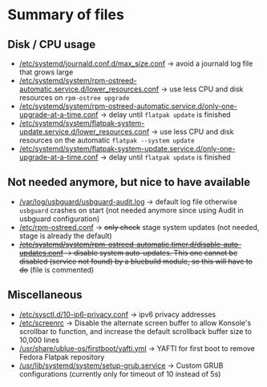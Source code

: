 # Summary of files
## Disk / CPU usage

- [/etc/systemd/journald.conf.d/max_size.conf](root/etc/systemd/journald.conf.d/max_size.conf) -> avoid a journald log file that grows large
- [/etc/systemd/system/rpm-ostreed-automatic.service.d/lower_resources.conf](root/etc/systemd/system/rpm-ostreed-automatic.service.d/lower_resources.conf) -> use less CPU and disk resources on `rpm-ostree upgrade`
- [/etc/systemd/system/rpm-ostreed-automatic.service.d/only-one-upgrade-at-a-time.conf](root/etc/systemd/system/rpm-ostreed-automatic.service.d/only-one-upgrade-at-a-time.conf) -> delay until `flatpak update` is finished
- [/etc/systemd/system/flatpak-system-update.service.d/lower_resources.conf](root/etc/systemd/system/flatpak-system-update.service.d/lower_resources.conf) -> use less CPU and disk resources on the automatic `flatpak --system update`
- [/etc/systemd/system/flatpak-system-update.service.d/only-one-upgrade-at-a-time.conf](root/etc/systemd/system/flatpak-system-update.service.d/only-one-upgrade-at-a-time.conf) -> delay until `flatpak update` is finished

## Not needed anymore, but nice to have available
- [/var/log/usbguard/usbguard-audit.log](root/var/log/usbguard/usbguard-audit.log) -> default log file otherwise `usbguard` crashes on start (not needed anymore since using Audit in usbguard configuration)
- [/etc/rpm-ostreed.conf](root/etc/rpm-ostreed.conf) -> ~~only check~~ stage system updates (not needed, stage is already the default)
- ~~[/etc/systemd/system/rpm-ostreed-automatic.timer.d/disable-auto-updates.conf](root/etc/systemd/system/rpm-ostreed-automatic.timer.d/disable-auto-updates.conf) -> disable system auto-updates. This one cannot be disabled (service not found) by a bluebuild module, so this will have to do~~ (file is commented)

## Miscellaneous
- [/etc/sysctl.d/10-ip6-privacy.conf](root/etc/sysctl.d/10-ip6-privacy.conf) -> ipv6 privacy addresses
- [/etc/screenrc](root/etc/screenrc) -> Disable the alternate screen buffer to allow Konsole's scrollbar to function, and increase the default scrollback buffer size to 10,000 lines
- [/usr/share/ublue-os/firstboot/yafti.yml](root/usr/share/ublue-os/firstboot/yafti.yml) -> YAFTI for first boot to remove Fedora Flatpak repository
- [/usr/lib/systemd/system/setup-grub.service](systemd/setup-grub.service) -> Custom GRUB configurations (currently only for timeout of 10 instead of 5s)
